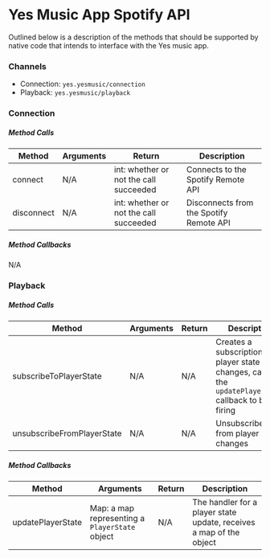 # Yes Music App Spotify API

Outlined below is a description of the methods that should be supported by native code that intends to interface with the Yes music app.

### Channels

 - Connection: `yes.yesmusic/connection`
 - Playback: `yes.yesmusic/playback`

### Connection

##### Method Calls

| Method     | Arguments | Return                                 | Description                             |
|------------|-----------|----------------------------------------|-----------------------------------------|
| connect    | N/A       | int: whether or not the call succeeded | Connects to the Spotify Remote API      |
| disconnect | N/A       | int: whether or not the call succeeded | Disconnects from the Spotify Remote API |

##### Method Callbacks

N/A

### Playback

##### Method Calls

| Method                     | Arguments | Return | Description                                                                                              |
|----------------------------|-----------|--------|----------------------------------------------------------------------------------------------------------|
| subscribeToPlayerState     | N/A       | N/A    | Creates a subscription to player state changes, causing the `updatePlayerState` callback to begin firing |
| unsubscribeFromPlayerState | N/A       | N/A    | Unsubscribes from player state changes                                                                   |

##### Method Callbacks

| Method            | Arguments                                      | Return | Description                                                         |
|-------------------|------------------------------------------------|--------|---------------------------------------------------------------------|
| updatePlayerState | Map: a map representing a `PlayerState` object | N/A    | The handler for a player state update, receives a map of the object |

